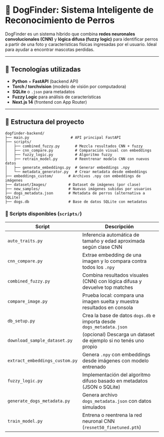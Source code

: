 # 🐶 DogFinder: Sistema Inteligente de Reconocimiento de Perros

DogFinder es un sistema híbrido que combina **redes neuronales convolucionales (CNN)** y **lógica difusa (fuzzy logic)** para identificar perros a partir de una foto y características físicas ingresadas por el usuario. Ideal para ayudar a encontrar mascotas perdidas.

---

## 🚀 Tecnologías utilizadas

- **Python** + **FastAPI** (backend API)
- **Torch / torchvision** (modelo de visión por computadora)
- **SQLite** o `.json` para metadatos
- **Fuzzy Logic** para análisis de características
- **Next.js 14** (frontend con App Router)

---

## 📁 Estructura del proyecto

```
dogfinder-backend/  
├── main.py                   # API principal FastAPI  
├── scripts/  
│   ├── combined_fuzzy.py       # Mezcla resultados CNN + fuzzy  
│   ├── cnn_compare.py          # Comparación visual con embeddings  
│   ├── fuzzy_logic.py          # Algoritmo fuzzy  
│   ├── retrain_model.py        # Reentrenar modelo CNN con nuevos datos  
│   ├── generate_embeddings.py  # Generar embeddings .npy  
│   └── metadata_generator.py   # Crear metadata desde embeddings  
├── embeddings_custom/       # Archivos .npy con embeddings de imágenes  
├── dataset/Images/          # Dataset de imágenes (por clase)  
├── new_samples/             # Nuevas imágenes subidas por usuarios  
├── dogs_metadata.json       # Metadata de perros (alternativa a SQLite)  
├── dogs.db                  # Base de datos SQLite con metadatos  
```


### 📜 Scripts disponibles (`scripts/`)

| Script                          | Descripción                                                                 |
|----------------------------------|-----------------------------------------------------------------------------|
| `auto_traits.py`                | Inferencia automática de tamaño y edad aproximada según clase CNN          |
| `cnn_compare.py`                | Extrae embedding de una imagen y lo compara contra todos los `.npy`        |
| `combined_fuzzy.py`            | Combina resultados visuales (CNN) con lógica difusa y devuelve top matches |
| `compare_image.py`             | Prueba local: compara una imagen suelta y muestra resultados en consola    |
| `db_setup.py`                  | Crea la base de datos `dogs.db` e importa desde `dogs_metadata.json`       |
| `download_sample_dataset.py`   | (opcional) Descarga un dataset de ejemplo si no tenés uno propio           |
| `extract_embeddings_custom.py` | Genera `.npy` con embeddings desde imágenes con modelo entrenado           |
| `fuzzy_logic.py`               | Implementación del algoritmo difuso basado en metadatos (JSON o SQLite)    |
| `generate_dogs_metadata.py`    | Genera archivo `dogs_metadata.json` con datos simulados                    |
| `train_model.py`               | Entrena o reentrena la red neuronal CNN (`resnet50_finetuned.pth`)         |



